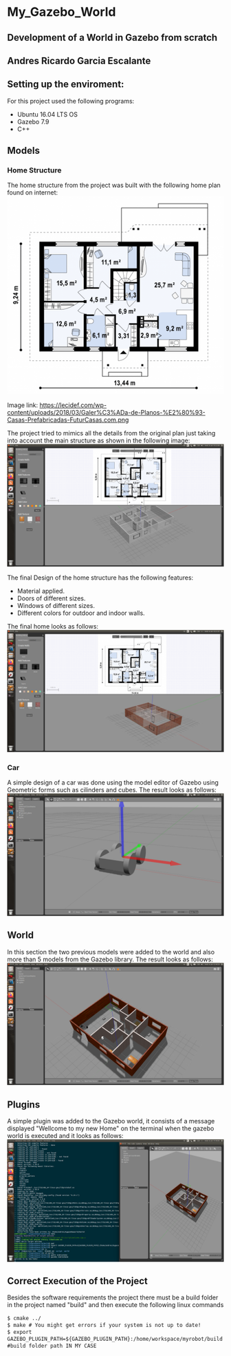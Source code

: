 # My_Gazebo_World
## Development of a World in Gazebo from scratch
## Andres Ricardo Garcia Escalante

## Setting up the enviroment:
For this project used the following programs:
- Ubuntu 16.04 LTS OS
- Gazebo 7.9
- C++

## Models
### Home Structure
The home structure from the project was built with the following home plan found on internet:  
![](images/Casa.png)

Image link: https://lecidef.com/wp-content/uploads/2018/03/Galer%C3%ADa-de-Planos-%E2%80%93-Casas-Prefabricadas-FuturCasas.com.png

The project tried to mimics all the details from the original plan just taking into account the main structure as shown in the following image: 
![](images/Basic_sketch_world.png)

The final Design of the home structure has the following features:
-  Material applied.
-  Doors of different sizes.
-  Windows of different sizes.
-  Different colors for outdoor and indoor walls.

The final home looks as follows:
![](images/world_finished.png)

### Car
A simple design of a car was done using the model editor of Gazebo using Geometric forms such as cilinders and cubes. The result looks as follows:
![](images/myCar.png)

## World
In this section the two previous models were added to the world and also more than 5 models from the Gazebo library. The result looks as follows:
![](images/Andres_Home.png)

## Plugins
A simple plugin was added to the Gazebo world, it consists of a message displayed "Wellcome to my new Home" on the terminal when the gazebo world is executed and it looks as follows:
![](images/FinalOutput.png)


## Correct Execution of the Project
Besides the software requirements the project there must be a build folder in the project named "build" and then execute the following linux commands
```
$ cmake ../
$ make # You might get errors if your system is not up to date!
$ export GAZEBO_PLUGIN_PATH=${GAZEBO_PLUGIN_PATH}:/home/workspace/myrobot/build #build folder path IN MY CASE
```

